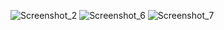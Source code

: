 ![Screenshot_2](https://github.com/user-attachments/assets/bf9f7715-0e45-4a95-b157-ca0434e91caf)
![Screenshot_6](https://github.com/user-attachments/assets/754918cb-1ca5-486a-9051-d71f4f40a775)
![Screenshot_7](https://github.com/user-attachments/assets/d87139e7-8c60-41ca-b430-d10ea3d1a126)

